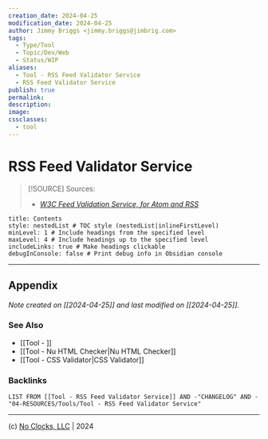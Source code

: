```yaml
---
creation_date: 2024-04-25
modification_date: 2024-04-25
author: Jimmy Briggs <jimmy.briggs@jimbrig.com>
tags:
  - Type/Tool
  - Topic/Dev/Web
  - Status/WIP
aliases:
  - Tool - RSS Feed Validator Service
  - RSS Feed Validator Service
publish: true
permalink:
description:
image:
cssclasses:
  - tool
---
```



# RSS Feed Validator Service

> [!SOURCE] Sources:
> - *[W3C Feed Validation Service, for Atom and RSS](https://validator.w3.org/feed/)*

```table-of-contents
title: Contents 
style: nestedList # TOC style (nestedList|inlineFirstLevel)
minLevel: 1 # Include headings from the specified level
maxLevel: 4 # Include headings up to the specified level
includeLinks: true # Make headings clickable
debugInConsole: false # Print debug info in Obsidian console
```

***

## Appendix

*Note created on [[2024-04-25]] and last modified on [[2024-04-25]].*

### See Also

- [[Tool - ]]
- [[Tool - Nu HTML Checker|Nu HTML Checker]]
- [[Tool - CSS Validator|CSS Validator]]


### Backlinks

```dataview
LIST FROM [[Tool - RSS Feed Validator Service]] AND -"CHANGELOG" AND -"04-RESOURCES/Tools/Tool - RSS Feed Validator Service"
```

***

(c) [No Clocks, LLC](https://github.com/noclocks) | 2024